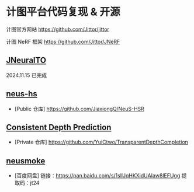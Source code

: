 # 计图平台代码复现 & 开源

计图官方网站 https://github.com/Jittor/jittor

计图 NeRF 框架 https://github.com/Jittor/JNeRF

## [JNeuralTO](https://github.com/YuiCtwo/JNeuralTO)

2024.11.15 已完成

## [neus-hs]()
- [Public 仓库] https://github.com/JiaxiongQ/NeuS-HSR

## [Consistent Depth Prediction]()
- [Private 仓库] https://github.com/YuiCtwo/TransparentDepthCompletion

## [neusmoke]()

- [百度网盘]
链接：https://pan.baidu.com/s/1sllJqHKXidUAIaw8lEFUgg 
提取码：jt24